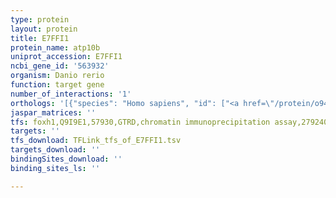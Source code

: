 ```yaml
---
type: protein
layout: protein
title: E7FFI1
protein_name: atp10b
uniprot_accession: E7FFI1
ncbi_gene_id: '563932'
organism: Danio rerio
function: target gene
number_of_interactions: '1'
orthologs: '[{"species": "Homo sapiens", "id": ["<a href=\"/protein/o94823\">O94823</a>"]}, {"species": "Mus musculus", "id": ["<a href=\"/protein/b1awn4\">B1AWN4</a>"]}, {"species": "Rattus norvegicus", "id": ["<a href=\"/protein/d4a4w5\">D4A4W5</a>"]}, {"species": "Caenorhabditis elegans", "id": ["<a href=\"/protein/o18182\">O18182</a>"]}]'
jaspar_matrices: ''
tfs: foxh1,Q9I9E1,57930,GTRD,chromatin immunoprecipitation assay,27924024%5Buid%5D,No
targets: ''
tfs_download: TFLink_tfs_of_E7FFI1.tsv
targets_download: ''
bindingSites_download: ''
binding_sites_ls: ''

---
```

